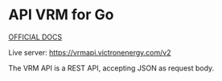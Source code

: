 # API VRM for Go

[OFFICIAL DOCS](https://vrm-api-docs.victronenergy.com)

Live server: https://vrmapi.victronenergy.com/v2

The VRM API is a REST API, accepting JSON as request body.